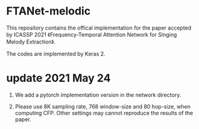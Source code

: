 # FTANet-melodic
This repository contains the offical implementation for the paper accepted by ICASSP 2021 《Frequency-Temporal Attention Network for Singing Melody Extraction》.

The codes are implemented by Keras 2.

# update 2021 May 24

1. We add a pytorch implementation version in the network directory.  

2. Please use 8K sampling rate, 768 window-size and 80 hop-size, when computing CFP. Other settings may cannot reproduce the results of the paper.
